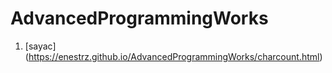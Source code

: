 # AdvancedProgrammingWorks
1. [sayac] (https://enestrz.github.io/AdvancedProgrammingWorks/charcount.html)
